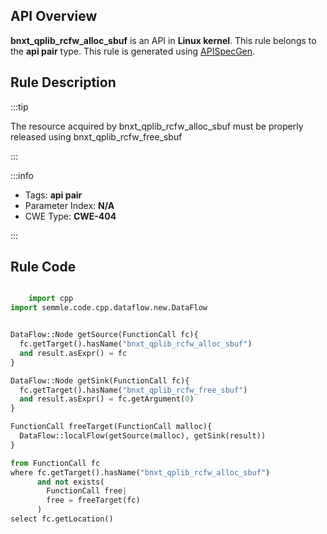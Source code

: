---
---


## API Overview
**bnxt_qplib_rcfw_alloc_sbuf** is an API in **Linux kernel**. This rule belongs to the **api pair** type. This rule is generated using [APISpecGen](../../tools/APISpecGen).
## Rule Description

:::tip

The resource acquired by bnxt_qplib_rcfw_alloc_sbuf must be properly released using bnxt_qplib_rcfw_free_sbuf

:::

:::info

- Tags: **api pair**
- Parameter Index: **N/A**
- CWE Type: **CWE-404**

:::

## Rule Code
```python

    import cpp
import semmle.code.cpp.dataflow.new.DataFlow


DataFlow::Node getSource(FunctionCall fc){
  fc.getTarget().hasName("bnxt_qplib_rcfw_alloc_sbuf")
  and result.asExpr() = fc
}

DataFlow::Node getSink(FunctionCall fc){
  fc.getTarget().hasName("bnxt_qplib_rcfw_free_sbuf")
  and result.asExpr() = fc.getArgument(0)
}

FunctionCall freeTarget(FunctionCall malloc){
  DataFlow::localFlow(getSource(malloc), getSink(result))
}

from FunctionCall fc
where fc.getTarget().hasName("bnxt_qplib_rcfw_alloc_sbuf")
      and not exists(
        FunctionCall free| 
        free = freeTarget(fc)
      )
select fc.getLocation()

    
```